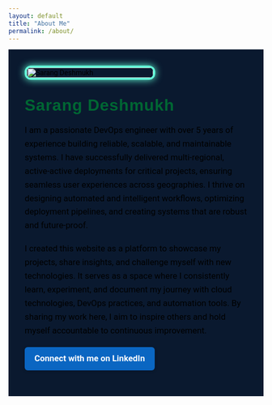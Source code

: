 ```yaml
---
layout: default
title: "About Me"
permalink: /about/
---
```


<div class="about-page">

  <!-- Photo -->
  <div class="about-photo">
    <img src="{{ '/assets/images/photo.png' | relative_url }}" alt="Sarang Deshmukh">
  </div>

  <!-- Bio -->
  <div class="about-bio">
    <h2>Sarang Deshmukh</h2>
    <p>
      I am a passionate DevOps engineer with over 5 years of experience building reliable, scalable, and maintainable systems. I have successfully delivered multi-regional, active-active deployments for critical projects, ensuring seamless user experiences across geographies. I thrive on designing automated and intelligent workflows, optimizing deployment pipelines, and creating systems that are robust and future-proof.
    </p>
    <p>
      I created this website as a platform to showcase my projects, share insights, and challenge myself with new technologies. It serves as a space where I consistently learn, experiment, and document my journey with cloud technologies, DevOps practices, and automation tools. By sharing my work here, I aim to inspire others and hold myself accountable to continuous improvement.
    </p>
    <p>
      <a href="https://www.linkedin.com/in/sarang-deshmukh-125197182/" target="_blank" rel="noopener" class="linkedin-btn">Connect with me on LinkedIn</a>
    </p>
  </div>

</div>

<style>
/* Importing Google Fonts */
@import url('https://fonts.googleapis.com/css2?family=Rubik:wght@500;700&family=Roboto:wght@400;500&display=swap');

/* Container */
.about-page {
  display: flex;
  flex-wrap: wrap;
  align-items: center;
  gap: 2rem;
  padding: 2rem;
  background: #0A192F; /* updated background color */
  color: #000; /* changed text color to black for readability */
  /* Setting base font */
  font-family: 'Roboto', sans-serif;
}

/* Photo */
.about-photo {
  flex: 0 0 250px;
}

.about-photo img {
  width: 100%;
  border-radius: 12px;
  box-shadow: 0 0 15px #64FFDA;
  border: 4px solid #64FFDA; /* cyan border added */
  transition: transform 0.3s ease, box-shadow 0.3s ease, border-color 0.3s ease;
}

/* Bio */
.about-bio {
  flex: 1 1 500px;
  font-size: 1.05rem;
}

.about-bio h2 {
  font-family: 'Rubik', sans-serif;
  font-size: 2rem;
  color: #006633; /* changed to darker green for better contrast */
  margin: 0;
  margin-bottom: 0.5rem;
  text-shadow: none; /* removed neon glow for better readability */
  letter-spacing: 1px;
}

.about-bio p {
  line-height: 1.6;
  margin-bottom: 1.2rem;
  color: #000; /* black text */
}

.about-bio a {
  color: #fff;
  text-decoration: none;
  font-weight: 600;
  border-radius: 6px;
  background-color: #0A66C2; /* LinkedIn blue */
  padding: 0.6rem 1.2rem;
  display: inline-block;
  transition: background-color 0.3s ease;
  box-shadow: 0 2px 6px rgba(0,0,0,0.15);
}

.about-bio a:hover {
  background-color: #004182;
  border-bottom: none;
}

/* Mobile responsive */
@media (max-width: 700px) {
  .about-page {
    flex-direction: column;
    align-items: center;
  }

  .about-photo {
    flex: 0 0 120px;
    margin-bottom: 1.5rem;
  }

  .about-bio {
    flex: 1 1 auto;
    text-align: left;
  }
}
</style>
